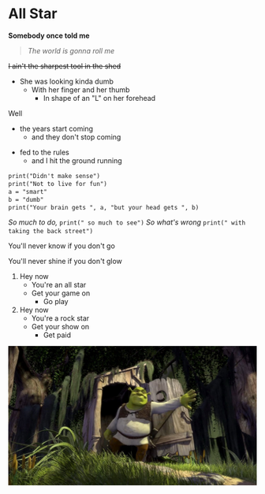 # All Star


**Somebody once told me**

>*The world is gonna roll me*

~~I ain't the sharpest tool in the shed~~

- She was looking kinda dumb
	- With her finger and her thumb
		- In shape of an "L" on her forehead


Well
- the years start coming
	- and they don't stop coming
* fed to the rules 
	- and I hit the ground running 

```
print("Didn't make sense")
print("Not to live for fun")
a = "smart"
b = "dumb"
print("Your brain gets ", a, "but your head gets ", b)
```

*So much to do,* `print(" so much to see")`
*So what's wrong* `print(" with taking the back street")`

You'll never know if you don't go

You'll never shine if you don't glow

1. Hey now
	- You're an all star
	- Get your game on
		- Go play
2. Hey now
	- You're a rock star
	- Get your show on
		- Get paid


![Shrek](shrek.jpg "Shrek")
